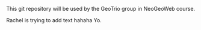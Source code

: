 This git repository will be used by the GeoTrio group in NeoGeoWeb course.

Rachel is trying to add text hahaha
Yo.
